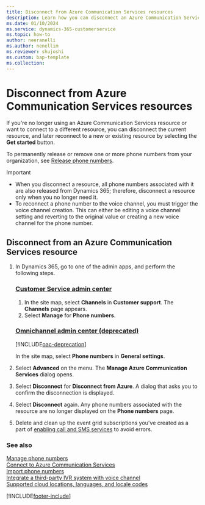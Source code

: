 ```yaml
---
title: Disconnect from Azure Communication Services resources
description: Learn how you can disconnect an Azure Communication Services resource.
ms.date: 01/10/2024
ms.service: dynamics-365-customerservice
ms.topic: how-to
author: neeranelli
ms.author: nenellim
ms.reviewer: shujoshi
ms.custom: bap-template
ms.collection:
---
```


# Disconnect from Azure Communication Services resources

If you're no longer using an Azure Communication Services resource or want to connect to a different resource, you can disconnect the current resource, and later reconnect to a new or existing resource by selecting the **Get started** button.

To permanently release or remove one or more phone numbers from your organization, see [Release phone numbers](voice-channel-manage-phone-numbers.md#release-phone-numbers).

> [!IMPORTANT]
> - When you disconnect a resource, all phone numbers associated with it are also released from Dynamics 365; therefore, disconnect a resource only when you no longer need it.
> - To reconnect a phone number to the voice channel, you must trigger the voice channel creation. This can either be editing a voice channel setting and reverting  to the original value or creating a new voice channel for the phone number.

## Disconnect from an Azure Communication Services resource

1. In Dynamics 365, go to one of the admin apps, and perform the following steps.

   ### [Customer Service admin center](#tab/customerserviceadmincenter)

    1. In the site map, select **Channels** in **Customer support**. The **Channels** page appears.
    2. Select **Manage** for **Phone numbers**.
   ### [Omnichannel admin center (deprecated)](#tab/omnichanneladmincenter)

    [!INCLUDE[oac-deprecation](../../includes/oac-deprecation.md)]

    In the site map, select **Phone numbers** in **General settings**.
1. Select **Advanced** on the menu. The **Manage Azure Communication Services** dialog opens.
1. Select **Disconnect** for **Disconnect from Azure**. A dialog that asks you to confirm the disconnection is displayed.
1. Select **Disconnect** again.
   Any phone numbers associated with the resource are no longer displayed on the **Phone numbers** page.
1. Delete and clean up the event grid subscriptions you've created as a part of [enabling call and SMS services](voice-channel-connect-existing-resource.md#enable-call-recording-and-sms-services) to avoid errors.

### See also

[Manage phone numbers](voice-channel-manage-phone-numbers.md)  
[Connect to Azure Communication Services](voice-channel-acs-resource.md)  
[Import phone numbers](voice-channel-sync-from-acs.md)  
[Integrate a third-party IVR system with voice channel](voice-channel-contextual-transfer-external-ivr.md)  
[Supported cloud locations, languages, and locale codes](voice-channel-region-availability.md)  

[!INCLUDE[footer-include](../../includes/footer-banner.md)]

